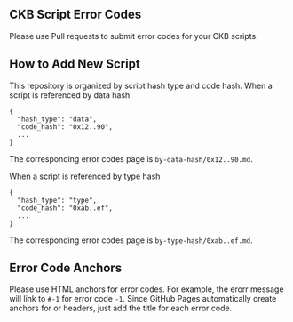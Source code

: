 ## CKB Script Error Codes

Please use Pull requests to submit error codes for your CKB scripts.

## How to Add New Script

This repository is organized by script hash type and code hash. When a script is referenced by data hash:

```
{
  "hash_type": "data",
  "code_hash": "0x12..90",
  ...
}
```

The corresponding error codes page is `by-data-hash/0x12..90.md`.

When a script is referenced by type hash

```
{
  "hash_type": "type",
  "code_hash": "0xab..ef",
  ...
}
```

The corresponding error codes page is `by-type-hash/0xab..ef.md`.

## Error Code Anchors

Please use HTML anchors for error codes. For example, the erorr message will link to `#-1` for error code `-1`. Since GitHub Pages automatically create anchors for or headers, just add the title for each error code.
